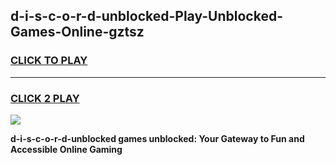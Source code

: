 
## d-i-s-c-o-r-d-unblocked-Play-Unblocked-Games-Online-gztsz
<h3>
<a href="https://premium76.site?title=d-i-s-c-o-r-d-unblocked&ref=25A">CLICK TO PLAY</a></h3>
<hr>

<h3>
<a href="https://premium76.site?title=d-i-s-c-o-r-d-unblocked&ref=25A">CLICK 2 PLAY</a>
  
</h3>

<a href="https://premium76.site?title=d-i-s-c-o-r-d-unblocked&ref=25A"><img src="https://clearcache.store/games.png"></a>


**d-i-s-c-o-r-d-unblocked games unblocked: Your Gateway to Fun and Accessible Online Gaming**
